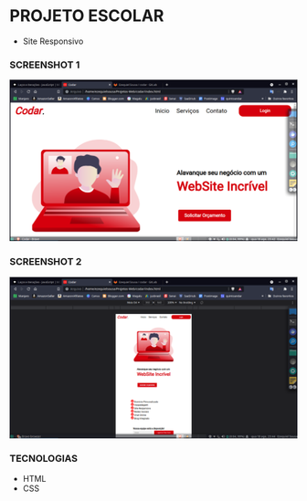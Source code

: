 # PROJETO ESCOLAR
- Site Responsivo

### SCREENSHOT 1
![Screenshot 1](screenshot-one.png)

### SCREENSHOT 2
![Screenshot 2](screenshot-two.png)

### TECNOLOGIAS
- HTML
- CSS